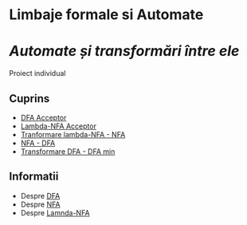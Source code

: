# Limbaje formale si Automate
# _Automate și transformări între ele_
Proiect individual

## Cuprins
* [DFA Acceptor](https://github.com/iuga-paula/Limbaje-formale-si-automate/tree/master/DFA)
* [Lambda-NFA Acceptor](https://github.com/iuga-paula/Limbaje-formale-si-automate/tree/master/Lambda-NFA)
* [Tranformare lambda-NFA - NFA](https://github.com/iuga-paula/Limbaje-formale-si-automate/tree/master/lambda-NFA_NFA)
* [NFA - DFA](https://github.com/iuga-paula/Limbaje-formale-si-automate/tree/master/NFA_DFA)
* [Transformare DFA - DFA min](https://github.com/iuga-paula/Limbaje-formale-si-automate/tree/master/DFA_DFAmin)

## Informatii
* Despre [DFA](https://github.com/iuga-paula/Limbaje-formale-si-automate/wiki/DFA)  
* Despre [NFA](https://github.com/iuga-paula/Limbaje-formale-si-automate/wiki/NFA)
* Despre [Lamnda-NFA]()
